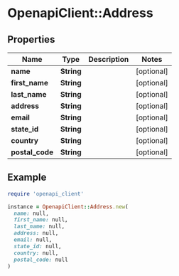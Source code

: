 # OpenapiClient::Address

## Properties

| Name | Type | Description | Notes |
| ---- | ---- | ----------- | ----- |
| **name** | **String** |  | [optional] |
| **first_name** | **String** |  | [optional] |
| **last_name** | **String** |  | [optional] |
| **address** | **String** |  | [optional] |
| **email** | **String** |  | [optional] |
| **state_id** | **String** |  | [optional] |
| **country** | **String** |  | [optional] |
| **postal_code** | **String** |  | [optional] |

## Example

```ruby
require 'openapi_client'

instance = OpenapiClient::Address.new(
  name: null,
  first_name: null,
  last_name: null,
  address: null,
  email: null,
  state_id: null,
  country: null,
  postal_code: null
)
```

